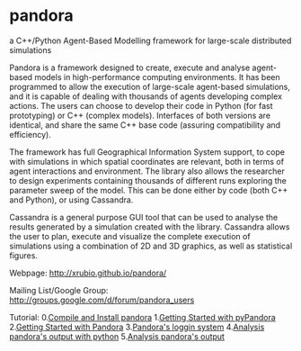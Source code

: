pandora
=======
a C++/Python Agent-Based Modelling framework for large-scale distributed simulations

Pandora is a framework designed to create, execute and analyse agent-based models in high-performance computing environments. It has been programmed to allow the execution of large-scale agent-based simulations, and it is capable of dealing with thousands of agents developing complex actions. The users can choose to develop their code in Python (for fast prototyping) or C++ (complex models). Interfaces of both versions are identical, and share the same C++ base code (assuring compatibility and efficiency).

The framework has full Geographical Information System support, to cope with simulations in which spatial coordinates are relevant, both in terms of agent interactions and environment. The library also allows the researcher to design experiments containing thousands of different runs exploring the parameter sweep of the model. This can be done either by code (both C++ and Python), or using Cassandra.

Cassandra is a general purpose GUI tool that can be used to analyse the results generated by a simulation created with the library. Cassandra allows the user to plan, execute and visualize the complete execution of simulations using a combination of 2D and 3D graphics, as well as statistical figures.

Webpage: http://xrubio.github.io/pandora/

Mailing List/Google Group: http://groups.google.com/d/forum/pandora_users

Tutorial:
	0.[Compile and Install pandora](docs/tutorials/00_installing.txt)
	1.[Getting Started with pyPandora](docs/tutorials/01_getting_started_pyPandora.txt)
	2.[Getting Started with Pandora](docs/tutorials/02_getting_started_pandora.txt)
	3.[Pandora's loggin system](docs/tutorials/03_logging_system.txt)
	4.[Analysis pandora's output with python](docs/tutorials/04_pyanalysis.txt)
	5.[Analysis pandora's output](docs/tutorials/05_analysis.txt)
